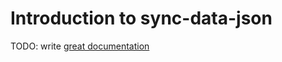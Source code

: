 # Introduction to sync-data-json

TODO: write [great documentation](http://jacobian.org/writing/what-to-write/)
